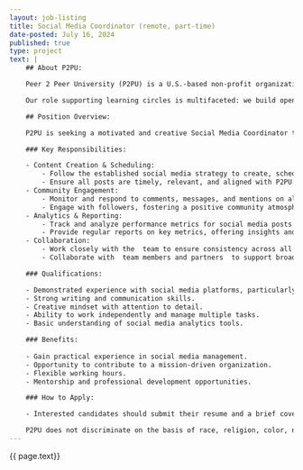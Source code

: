 ```yaml
---
layout: job-listing
title: Social Media Coordinator (remote, part-time)
date-posted: July 16, 2024
published: true
type: project
text: |
    ## About P2PU:

    Peer 2 Peer University (P2PU) is a U.S.-based non-profit organization that supports peer learning around the world through a model we call learning circles: study groups that meet in public spaces to work through free educational materials together. 

    Our role supporting learning circles is multifaceted: we build open source software for managing meetings, we train groups to facilitate learning circles, we maintain an online community for facilitators, and we develop and curate open educational resources.

    ## Position Overview:

    P2PU is seeking a motivated and creative Social Media Coordinator to join our team for a 4-month internship. The intern will be responsible for executing our predetermined social media strategy, ensuring our presence on X (formerly Twitter), Facebook, and Instagram is engaging and responsive. This is an excellent opportunity to gain hands-on experience in social media management and digital marketing within a dynamic and mission-driven organization.

    ### Key Responsibilities:

    - Content Creation & Scheduling:
        - Follow the established social media strategy to create, schedule, and post content on X, Facebook, and Instagram.
        - Ensure all posts are timely, relevant, and aligned with P2PU’s brand voice and values.
    - Community Engagement:
        - Monitor and respond to comments, messages, and mentions on all platforms in a timely and professional manner.
        - Engage with followers, fostering a positive community atmosphere and increasing engagement rates.
    - Analytics & Reporting:
        - Track and analyze performance metrics for social media posts and campaigns.
        - Provide regular reports on key metrics, offering insights and recommendations for improvement.
    - Collaboration:
        - Work closely with the  team to ensure consistency across all digital channels.
        - Collaborate with  team members and partners  to support broader marketing and communication initiatives.

    ### Qualifications:	

    - Demonstrated experience with social media platforms, particularly X, Facebook, and Instagram.
    - Strong writing and communication skills.
    - Creative mindset with attention to detail.
    - Ability to work independently and manage multiple tasks.
    - Basic understanding of social media analytics tools.

    ### Benefits:
    
    - Gain practical experience in social media management.
    - Opportunity to contribute to a mission-driven organization.
    - Flexible working hours.
    - Mentorship and professional development opportunities.

    ### How to Apply:

    - Interested candidates should submit their resume and a brief cover letter outlining their interest and relevant experience as a single PDF to thepeople@p2pu.org with “[Social Media Coordinator]” as the subject.

    P2PU does not discriminate on the basis of race, religion, color, national origin, gender, sexual orientation, age, marital status, veteran status, or disability status.
---
```

<script type="application/ld+json">
{
    "@context" : "https://schema.org/",
    "@type" : "JobPosting",
    "title" : "Social Media Coordinator",
    "description" : "{{page.text | markdownify | strip_newlines | replace:'"', "'" }}",
    "datePosted" : "2024-07-16",
    "validThrough" : "2024-07-31T00:00",
    "employmentType" : "CONTRACTOR",
    "hiringOrganization" : {
        "@type" : "Organization",
        "name" : "Peer 2 Peer University",
        "sameAs" : "https://www.p2pu.org"
    },
    "baseSalary": {
        "@type": "MonetaryAmount",
        "currency": "USD",
        "value": {
            "@type": "QuantitativeValue",
            "value": 1000.00,
            "unitText": "MONTH"
        }
    },
    "jobLocationType": "TELECOMMUTE",
    "applicantLocationRequirements": [
  		{
    		"@type": "Country",
    		"sameAs": "https://www.wikidata.org/wiki/Q30",
    		"name": "USA"
  		},
  		{
    		"@type": "Country",
    		"sameAs": "https://www.wikidata.org/wiki/Q458",
    		"name": "European Union"
  		},
  		{
          	"@type": "Country",
    		"sameAs": "https://www.wikidata.org/wiki/Q19464773",
          	"name": "Northern America and Mexico"
  		},
  		{
          	"@type": "Country",
    		"sameAs": "https://www.wikidata.org/wiki/Q258",
          	"name": "South Africa"
  		}
	]
}
</script>

{{ page.text}}
